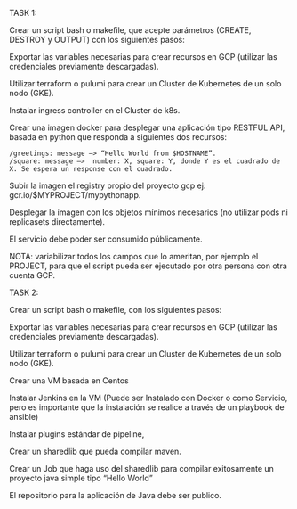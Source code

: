TASK 1:

Crear un script bash o makefile, que acepte parámetros (CREATE, DESTROY y OUTPUT) con los siguientes pasos:

Exportar las variables necesarias para crear recursos en GCP (utilizar las credenciales previamente descargadas).

Utilizar terraform o pulumi para crear un Cluster de Kubernetes de un solo nodo (GKE).

Instalar ingress controller en el Cluster de k8s.

Crear una imagen docker para desplegar una aplicación tipo RESTFUL API, basada en python que responda a siguientes dos recursos:

    /greetings: message —> “Hello World from $HOSTNAME”.
    /square: message —>  number: X, square: Y, donde Y es el cuadrado de X. Se espera un response con el cuadrado.

Subir la imagen el registry propio del proyecto gcp ej: gcr.io/$MYPROJECT/mypythonapp.

Desplegar la imagen con los objetos mínimos necesarios (no utilizar pods ni replicasets directamente).

El servicio debe poder ser consumido públicamente.


 

NOTA: variabilizar todos los campos que lo ameritan, por ejemplo el PROJECT, para que el script pueda ser ejecutado por otra persona con otra cuenta GCP.


 

TASK 2:

Crear un script bash o makefile, con los siguientes pasos:

Exportar las variables necesarias para crear recursos en GCP (utilizar las credenciales previamente descargadas).

Utilizar terraform o pulumi para crear un Cluster de Kubernetes de un solo nodo (GKE).

Crear una VM basada en Centos

Instalar Jenkins en la VM (Puede ser Instalado con Docker o como Servicio, pero es importante que la instalación se realice a través de un playbook de ansible)

Instalar plugins estándar de pipeline, 

Crear un sharedlib que pueda compilar maven.

Crear un Job que haga uso del sharedlib para compilar exitosamente un proyecto java simple tipo “Hello World”

El repositorio para la aplicación de Java debe ser publico.
